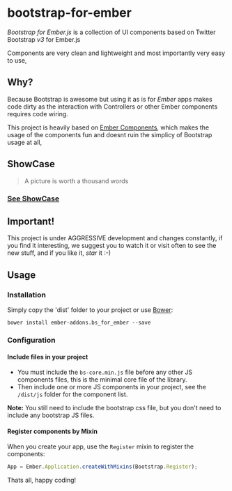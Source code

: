 # bootstrap-for-ember

_Bootstrap for Ember.js_ is a collection of UI components based on Twitter Bootstrap *v3* for Ember.js

Components are very clean and lightweight and most importantly very easy to use,


## Why?

Because Bootstrap is awesome but using it as is for _Ember_ apps makes code dirty as the interaction with Controllers
or other Ember components requires code wiring.


This project is heavily based on [Ember Components](http://emberjs.com/guides/components/), which makes the usage of
the components fun and doesnt ruin the simplicy of Bootstrap usage at all,

## ShowCase

> A picture is worth a thousand words

### [See ShowCase](http://ember-addons.github.io/bootstrap-for-ember/dist)

## Important!

This project is under AGGRESSIVE development and changes constantly, if you find it interesting, we suggest you to 
watch it or visit often to see the new stuff, and if you like it, _star_ it :-)

## Usage

### Installation

Simply copy the 'dist' folder to your project or use [Bower](http://bower.io/):

```
bower install ember-addons.bs_for_ember --save
```

### Configuration

#### Include files in your project

* You must include the `bs-core.min.js` file before any other JS components files, this is the minimal core file of the library.
* Then include one or more JS components in your project, see the `/dist/js` folder for the component list.

**Note:** You still need to include the bootstrap css file, but you don't need to include any bootstrap JS files.


#### Register components by Mixin

When you create your app, use the `Register` mixin to register the components:

``` javascript
App = Ember.Application.createWithMixins(Bootstrap.Register);
```

Thats all, happy coding!
